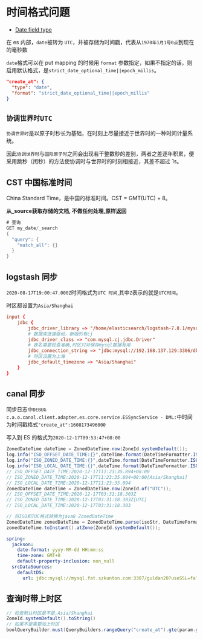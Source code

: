 # 时间格式问题

- [Date field type](https://www.elastic.co/guide/en/elasticsearch/reference/current/date.html)

在 es 内部，`date`被转为 `UTC`，并被存储为时间戳，代表从`1970年1月1号0点`到现在的毫秒数

`date`格式可以在 put mapping 的时候用 `format` 参数指定，如果不指定的话，则启用默认格式，是`strict_date_optional_time||epoch_millis`。

```json
"create_at": {
  "type": "date",
  "format": "strict_date_optional_time||epoch_millis"
}
```

## `协调世界时UTC`

`协调世界时`是以原子时秒长为基础，在时刻上尽量接近于世界时的一种时间计量系统。

因此`协调世界时`与`国际原子时`之间会出现若干整数秒的差别，两者之差逐年积累，便采用跳秒（闰秒）的方法使协调时与世界时的时刻相接近，其差不超过 1s。

## CST 中国标准时间

China Standard Time，是中国的标准时间。CST = GMT(UTC) + 8。

**从_source获取存储的文档, 不做任何处理,原样返回**

```java
# 查询
GET my_date/_search
{ 
  "query": {
    "match_all": {}
  }
}
```

## logstash 同步

`2020-08-17T19:00:47.000Z`时间格式为`UTC 时间`,其中`Z`表示的就是`UTC时间`。

时区都设置为`Asia/Shanghai`

```conf
input {
    jdbc {
        jdbc_driver_library => "/home/elasticsearch/logstash-7.8.1/mysql-connector-java-8.0.21.jar"
        # 数据库连接驱动，新版的有cj
        jdbc_driver_class => "com.mysql.cj.jdbc.Driver"
        # 表名需要检查准确,时区只对保存mysql数据有用
        jdbc_connection_string => "jdbc:mysql://192.168.137.129:3306/db_example?useUnicode=true&characterEncoding=utf-8&useSSL=false&serverTimezone=Asia/Shanghai"
        # 时区设置为上海
        jdbc_default_timezone => "Asia/Shanghai"
    }
}
```

## canal 同步

同步日志中`DEBUG c.a.o.canal.client.adapter.es.core.service.ESSyncService - DML:`中时间为时间戳格式`"create_at":1608173496000`

写入到 ES 的格式为`2020-12-17T09:53:47+08:00`

```java
ZonedDateTime dateTime = ZonedDateTime.now(ZoneId.systemDefault());
log.info("ISO_OFFSET_DATE_TIME:{}",dateTime.format(DateTimeFormatter.ISO_OFFSET_DATE_TIME));
log.info("ISO_ZONED_DATE_TIME:{}",dateTime.format(DateTimeFormatter.ISO_ZONED_DATE_TIME));
log.info("ISO_LOCAL_DATE_TIME:{}",dateTime.format(DateTimeFormatter.ISO_LOCAL_DATE_TIME));
// ISO_OFFSET_DATE_TIME:2020-12-17T11:23:35.894+08:00
// ISO_ZONED_DATE_TIME:2020-12-17T11:23:35.894+08:00[Asia/Shanghai]
// ISO_LOCAL_DATE_TIME:2020-12-17T11:23:35.894
ZonedDateTime dateTime = ZonedDateTime.now(ZoneId.of("UTC"));
// ISO_OFFSET_DATE_TIME:2020-12-17T03:31:18.303Z
// ISO_ZONED_DATE_TIME:2020-12-17T03:31:18.303Z[UTC]
// ISO_LOCAL_DATE_TIME:2020-12-17T03:31:18.303

// 将ISO和TUC格式转换为java8 ZonedDateTime
ZonedDateTime zonedDateTime = ZonedDateTime.parse(isoStr, DateTimeFormatter.ISO_OFFSET_DATE_TIME);
zonedDateTime.toInstant().atZone(ZoneId.systemDefault());
```

```yml
spring:
  jackson:
    date-format: yyyy-MM-dd HH:mm:ss
    time-zone: GMT+8
    default-property-inclusion: non_null
  srcDataSources:
    defaultDS:
      url: jdbc:mysql://mysql.fat.szkunton.com:3307/guldan20?useSSL=false&useLegacyDatetimeCode=false&serverTimezone=UTC
```

## 查询时带上时区

```java
// 检查默认时区是不是,Asia/Shanghai
ZoneId.systemDefault().toString()
// 如果不是需要加上时区
boolQueryBuilder.must(QueryBuilders.rangeQuery("create_at").gte(param.getBeginDate()).timeZone("Asia/Shanghai"));
```

